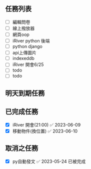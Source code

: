 
## 任務列表
- [ ] 編輯問卷
- [ ] 線上撥放器
- [ ] 網頁oop
- [ ] iRiver python 後端
- [ ] python django
- [ ] api上傳圖片
- [ ] indexeddb
- [ ] iRiver 開會6/25
- [ ] todo
- [ ] todo

## 明天到期任務

## 已完成任務
- [x] iRiver 開會(21:00) ✅ 2023-06-09
- [x] 移動物件(換位置) ✅ 2023-06-10

## 取消之任務
- [x] py自動發文 ✅ 2023-05-24 已被完成